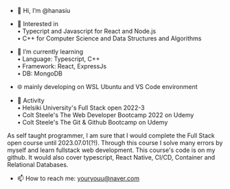 - 👋 Hi, I’m @hanasiu  

- 🌷 Interested in  
 • Typecript and Javascript for React and Node.js  
 • C++ for Computer Science and Data Structures and Algorithms  

- 🌱 I’m currently learning  
 • Language: Typescript, C++  
 • Framework: React, ExpressJs  
 • DB: MongoDB  
 
- 🌐 mainly developing on WSL Ubuntu and VS Code environment
              
- 💞️ Activity  
 • Helsiki University's Full Stack open 2022-3  
 • Colt Steele's The Web Developer Bootcamp 2022 on Udemy  
 • Colt Steele's The Git & Github Bootcamp on Udemy  

As self taught programmer, I am sure that I would complete the Full Stack open course until 2023.07.01(?!).
Through this course I solve many errors by myself and learn fullstack web development.
This course's code is on my github. It would also cover typescript, React Native, CI/CD, Container and Relational Databases.

- 📫 How to reach me: youryouu@naver.com
